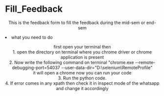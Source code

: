 ﻿# Fill_Feedback
 
 <p align="center"> This is the feedback form to fill the feedback during the mid-sem or end-sem </p>
 <p><li> what you need to do </li> </p>
 <p align="center"> first open your terminal then <br> 
                    1. open the directory on terminal where you chrome driver or chrome application is present <br>
                    2. Now write the following command on terminal "chrome.exe --remote-debugging-port=54037 --user-data-dir="D:\selenium\RemoteProfile"<br>
                    it will open a chrome now you can run your code <br>
                    3. Run the python code. <br>
                    4. If error comes in any xpath then check it in inspect mode of the whatsapp and change it accordingly <br>  </p> 
